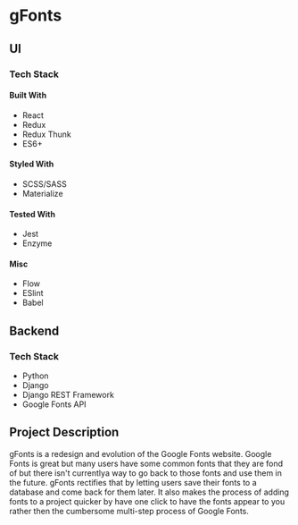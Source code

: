 # gFonts

## UI

### Tech Stack

#### Built With

- React
- Redux
- Redux Thunk
- ES6+

#### Styled With

- SCSS/SASS
- Materialize

#### Tested With

- Jest
- Enzyme

#### Misc

- Flow
- ESlint
- Babel

## Backend

### Tech Stack

- Python 
- Django
- Django REST Framework
- Google Fonts API

## Project Description

gFonts is a redesign and evolution of the Google Fonts website. Google Fonts is great but many users have some common fonts that they are fond of but there isn't currentlya way to go back to those fonts and use them in the future. gFonts rectifies that by letting users save their fonts to a database and come back for them later. It also makes the process of adding fonts to a project quicker by have one click to have the fonts appear to you rather then the cumbersome multi-step process of Google Fonts.